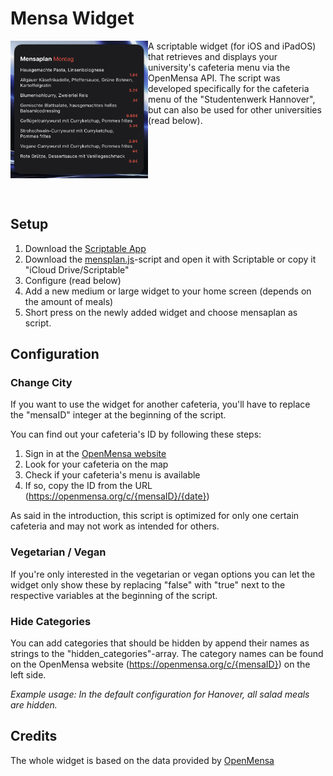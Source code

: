 # Mensa Widget #
<img src=".github/example.png" width="220" alt="App icon" align="left"/>
<p>A scriptable widget (for iOS and iPadOS) that retrieves and displays your university's cafeteria menu via the OpenMensa API.
The script was developed specifically for the cafeteria menu of the "Studentenwerk Hannover", but can also be used for other universities (read below).</p>

  <br>
   <br>
   <br>
   <br>
   <br>
   <br>

## Setup ##
1. Download the [Scriptable App](https://apps.apple.com/de/app/scriptable/id1405459188)
2. Download the <a href="https://raw.githubusercontent.com/Linus-K/mensa-widget/refs/heads/main/mensaplan.js">mensplan.js</a>-script and open it with Scriptable or copy it "iCloud Drive/Scriptable"
3. Configure (read below)
4. Add a new medium or large widget to your home screen (depends on the amount of meals)
5. Short press on the newly added widget and choose mensaplan as script.

## Configuration ##

### Change City 
If you want to use the widget for another cafeteria, you'll have to replace the "mensaID" integer at the beginning of the script.

You can find out your cafeteria's ID by following these steps:
1. Sign in at the [OpenMensa website](https://openmensa.org/)
2. Look for your cafeteria on the map
3. Check if your cafeteria's menu is available
4. If so, copy the ID from the URL (https://openmensa.org/c/{mensaID}/{date})

As said in the introduction, this script is optimized for only one certain cafeteria and may not work as intended for others.

### Vegetarian / Vegan  
If you're only interested in the vegetarian or vegan options you can let the widget only show these by replacing "false" with "true" next to the respective variables at the beginning of the script.

### Hide Categories
You can add categories that should be hidden by append their names as strings to the "hidden_categories"-array. 
The category names can be found on the OpenMensa website (https://openmensa.org/c/{mensaID}) on the left side.

*Example usage: In the default configuration for Hanover, all salad meals are hidden.*

 ## Credits
 The whole widget is based on the data provided by [OpenMensa](https://openmensa.org/)
